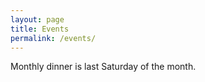 ```yaml
---
layout: page
title: Events
permalink: /events/
---
```


Monthly dinner is last Saturday of the month.
